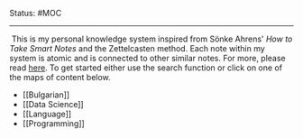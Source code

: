 Status: #MOC

---
 This is my personal knowledge system inspired from Sönke Ahrens' <em>How to Take Smart Notes</em> and the Zettelcasten method.  Each note within my system is atomic and is connected to other similar notes. For more, please read [here](https://zettelkasten.de/posts/overview/). To get started either use the search function or click on one of the maps of content below.

- [[Bulgarian]]
- [[Data Science]]
- [[Language]]
- [[Programming]]
